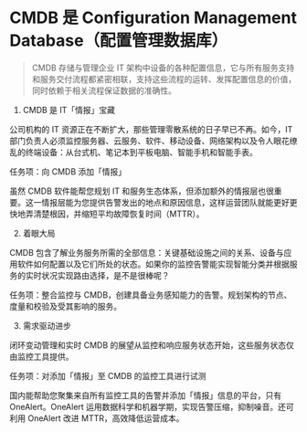 # CMDB 是 Configuration Management Database（配置管理数据库）

> CMDB 存储与管理企业 IT 架构中设备的各种配置信息，它与所有服务支持和服务交付流程都紧密相联，支持这些流程的运转、发挥配置信息的价值，同时依赖于相关流程保证数据的准确性。



1. CMDB 是 IT「情报」宝藏

公司机构的 IT 资源正在不断扩大，那些管理零散系统的日子早已不再。如今，IT 部门负责人必须监控服务器、云服务、软件、移动设备、网络架构以及令人眼花缭乱的终端设备：从台式机、笔记本到平板电脑、智能手机和智能手表。

任务项：向 CMDB 添加「情报」

虽然 CMDB 软件能帮您规划 IT 和服务生态体系，但添加额外的情报层也很重要。这一情报层能为您提供告警发出的地点和原因信息，这样运营团队就能更好更快地弄清楚根因，并缩短平均故障恢复时间（MTTR）。

2. 着眼大局

CMDB 包含了解业务服务所需的全部信息：关键基础设施之间的关系、设备与应用软件如何配置以及它们所处的状态。如果你的监控告警能实现智能分类并根据服务的实时状况实现路由选择，是不是很棒呢？

任务项：整合监控与 CMDB，创建具备业务感知能力的告警。规划架构的节点、度量和校验及受其影响的服务。

3. 需求驱动进步

闭环变动管理和实时 CMDB 的展望从监控和响应服务状态开始，这些服务状态仅由监控工具提供。

任务项：对添加「情报」至 CMDB 的监控工具进行试测

国内能帮助您聚集来自所有监控工具的告警并添加「情报」信息的平台，只有 OneAlert。OneAlert 运用数据科学和机器学期，实现告警压缩，抑制噪音。还可利用 OneAlert 改进 MTTR，高效降低运营成本。